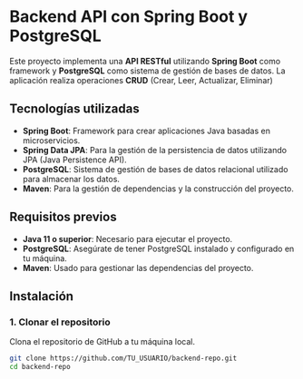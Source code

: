# Backend API con Spring Boot y PostgreSQL

Este proyecto implementa una **API RESTful** utilizando **Spring Boot** como framework y **PostgreSQL** como sistema de gestión de bases de datos. 
La aplicación realiza operaciones **CRUD** (Crear, Leer, Actualizar, Eliminar) 

## Tecnologías utilizadas

- **Spring Boot**: Framework para crear aplicaciones Java basadas en microservicios.
- **Spring Data JPA**: Para la gestión de la persistencia de datos utilizando JPA (Java Persistence API).
- **PostgreSQL**: Sistema de gestión de bases de datos relacional utilizado para almacenar los datos.
- **Maven**: Para la gestión de dependencias y la construcción del proyecto.

## Requisitos previos

- **Java 11 o superior**: Necesario para ejecutar el proyecto.
- **PostgreSQL**: Asegúrate de tener PostgreSQL instalado y configurado en tu máquina.
- **Maven**: Usado para gestionar las dependencias del proyecto.

## Instalación

### 1. Clonar el repositorio

Clona el repositorio de GitHub a tu máquina local.

```bash
git clone https://github.com/TU_USUARIO/backend-repo.git
cd backend-repo
